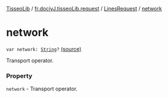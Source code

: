 [TisseoLib](../../index.md) / [fr.docjyJ.tisseoLib.request](../index.md) / [LinesRequest](index.md) / [network](./network.md)

# network

`var network: `[`String`](https://kotlinlang.org/api/latest/jvm/stdlib/kotlin/-string/index.html)`?` [(source)](https://github.com/docjyj/tisseoLib/tree/master/src/main/kotlin/fr/docjyJ/tisseoLib/request/LinesRequest.kt#L30)

Transport operator.

### Property

`network` - Transport operator.